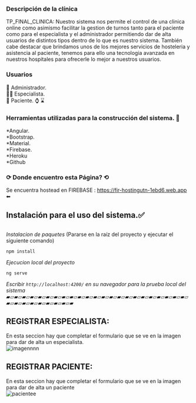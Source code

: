 ### Descripción de la clínica 
TP_FINAL_CLINICA: Nuestro sistema nos permite el control de una clinica online como asimismo  facilitar la gestion de turnos tanto para el paciente como para el especialista y el administrador permitiendo dar de alta usuarios de distintos tipos dentro de lo que es nuestro sistema. También cabe destacar que brindamos unos de los mejores servicios de hosteleria y asistencia al paciente, tenemos para ello una tecnologia avanzada en nuestros hospitales para ofrecerle lo mejor a nuestros usuarios.
### Usuarios 
🤵 Administrador. <br> 
👨‍⚕️ Especialista.<br>
🧍 Paciente.
⌚ ⌛
### Herramientas utilizadas para la construcción del sistema. 🔨 
*Angular.<br>
*Bootstrap.<br>
*Material.<br>
*Firebase.<br>
*Heroku<br>
*Github<br>

### ⟳ Donde encuentro esta Página? ⟲
Se encuentra hostead en FIREBASE : https://fir-hostingutn-1ebd6.web.app             ⬅



## Instalación para el uso del sistema.✅

```

```
_Instalacion de paquetes_ (Pararse en la raíz del proyecto y ejecutar el siguiente comando)

```
npm install
```

_Ejecucion local del proyecto_

```
ng serve
```

_Escribir  `http://localhost:4200/` en su navegador para la prueba local del sistema_
▰▱▰▱▰▱▰▱▰▱▰▱▰▱▰▱▰▱▰▱▰▱▰▱▰▱▰▱▰▱▰▱▰▱▰▱▰▱▰▱▰▱▰▱▰▱▰▱▰▱▰▱▰▱▰▱▰▱▰▱▰▱▰
## REGISTRAR ESPECIALISTA:
En esta seccion hay que completar el formulario que se ve en la imagen para dar de alta un especialista. <br>
![imagennnn](https://user-images.githubusercontent.com/25481170/172204224-04b475d9-fc4e-4a85-a68c-9367da577cab.png)

## REGISTRAR PACIENTE:
En esta seccion hay que completar el formulario que se ve en la imagen para dar de alta un paciente <br>
![pacientee](https://user-images.githubusercontent.com/25481170/172217614-5b98f8e5-d3c7-458d-9828-1a9f7351d214.png)





